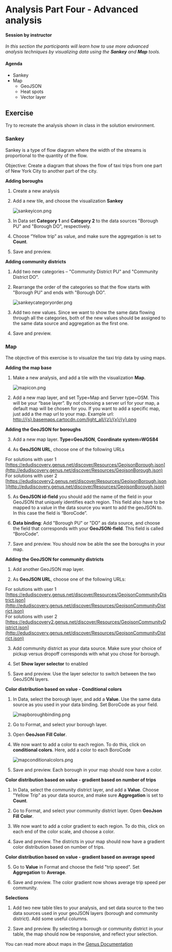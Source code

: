 # Analysis Part Four - Advanced analysis 

#### Session by instructor
_In this section the participants will learn how to use more advanced analysis techniques by visualizing data using the **Sankey** and **Map** tools._

#### Agenda 

- Sankey
- Map
	- GeoJSON
	- Heat spots
	- Vector layer

## Exercise

Try to recreate the analysis shown in class in the solution environment. 	
	
### Sankey

Sankey is a type of flow diagram where the width of the streams is proportional to the quantity of the flow. 

Objective: Create a diagram that shows the flow of taxi trips from one part of New York City to another part of the city.

**Adding boroughs**

1. Create a new analysis

2. Add a new tile, and choose the visualization **Sankey** 

	![sankeyicon.png](media/sankeyicon.png) 


3. In Data set **Category 1** and **Category 2** to the data sources "Borough PU" and "Borough DO", respectively.

4. Choose “Yellow trip” as value, and make sure the aggregation is set to **Count**.

5. Save and preview.

**Adding community districts**

1. Add two new categories – "Community District PU" and "Community District DO".

2. Rearrange the order of the categories so that the flow starts with "Borough PU" and ends with "Borough DO".

	![sankeycategoryorder.png](media/sankeycategoryorder.png) 


3. Add two new values. Since we want to show the same data flowing through all the categories, both of the new values should be assigned to the same data source and aggregation as the first one.

4. Save and preview.

### Map

The objective of this exercise is to visualize the taxi trip data by using maps.


**Adding the map base**

1. Make a new analysis, and add a tile with the visualization **Map**. 

	![mapicon.png](media/mapicon.png)


2. Add a new map layer, and set Type=Map and Server type=OSM. This will be your “base layer”. 
By not choosing a server url for your map, a default map will be chosen for you. If you want to add a specific map, just add a the map url to your map. 
Example url: [http://{s}.basemaps.cartocdn.com/light_all/{z}/{x}/{y}.png](http://{s}.basemaps.cartocdn.com/light_all/{z}/{x}/{y}.png)

**Adding the GeoJSON for boroughs**

3. Add a new map layer. **Type=GeoJSON**, **Coordinate system=WGS84**

4. As **GeoJSON URL**, choose one of the following URLs

For solutions with user 1  
[https://edudiscovery.genus.net/discover/Resources/GeojsonBorough.json](http://edudiscovery.genus.net/discover/Resources/GeojsonBorough.json)  
For solutions with user 2  
[https://edudiscovery2.genus.net/discover/Resources/GeojsonBorough.json](http://edudiscovery.genus.net/discover/Resources/GeojsonBorough.json)  

5. As **GeoJSON id-field** you should add the name of the field in your GeoJSON that uniquely identifies each region. This field also have to be mapped to a value in the data source you want to add the geoJSON to. In this case the field is “BoroCode”.

6. **Data binding**: Add "Borough PU" or "DO" as data source, and choose the field that corresponds with your **GeoJSON-field**. This field is called “BoroCode”.

7. Save and preview. You should now be able the see the boroughs in your map.

**Adding the GeoJSON for community districts**

1. Add another GeoJSON map layer. 

2. As **GeoJSON URL**, choose one of the following URLs:

For solutions with user 1  
[https://edudiscovery.genus.net/discover/Resources/GeojsonCommunityDistrict.json](http://edudiscovery.genus.net/discover/Resources/GeojsonCommunityDistrict.json)  
For solutions with user 2  
[https://edudiscovery2.genus.net/discover/Resources/GeojsonCommunityDistrict.json](http://edudiscovery.genus.net/discover/Resources/GeojsonCommunityDistrict.json)  

3. Add community district as your data source. Make sure your choice of pickup versus dropoff corresponds with what you chose for borough.

4. Set **Show layer selector** to enabled

5. Save and preview. Use the layer selector to switch between the two GeoJSON layers.

**Color distribution based on value - Conditional colors**

1. In Data, select the borough layer, and add a **Value**. Use the same data source as you used in your data binding. Set BoroCode as your field.

	![mapboroughbinding.png](media/mapboroughbinding.png)


2. Go to Format, and select your borough layer.

3. Open **GeoJson Fill Color**.

4. We now want to add a color to each region. To do this, click on **conditional colors**. Here, add a color to each BoroCode 

	![mapconditionalcolors.png](media/mapconditionalcolors.png)


5. Save and preview. Each borough in your map should now have a color.

**Color distribution based on value - gradient based on number of trips**

1. In Data, select the community district layer, and add a **Value**. Choose "Yellow Trip" as your data source, and make sure **Aggregation** is set to **Count**.

2. Go to Format, and select your community district layer. Open **GeoJson Fill Color**.

3. We now want to add a color gradient to each region. To do this, click on each end of the color scale, and choose a color.

4. Save and preview. The districts in your map should now have a gradient color distribution based on number of trips.

**Color distribution based on value - gradient based on average speed**

5. Go to **Value** in Format and choose the field "trip speed". Set **Aggregation** to **Average**.

6. Save and preview. The color gradient now shows average trip speed per community.

**Selections**

1. Add two new table tiles to your analysis, and set data source to the two data sources used in your geoJSON layers (borough and community district). Add some useful columns.

2. Save and preview. By selecting a borough or community district in your table, the map should now be responsive, and reflect your selection.


You can read more about maps in the [Genus Documentation](https://docs.genus.no/users/analyze-report-and-discover/analysis/visualizations.html)
